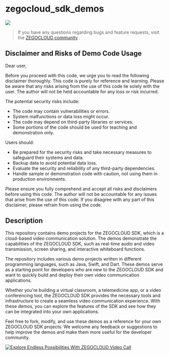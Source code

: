 # zegocloud_sdk_demos


[![](https://img.shields.io/badge/chat-on%20discord-7289da.svg)](https://discord.gg/EtNRATttyp)

> If you have any questions regarding bugs and feature requests, visit the [ZEGOCLOUD community](https://discord.gg/EtNRATttyp) .


## Disclaimer and Risks of Demo Code Usage

Dear user,

Before you proceed with this code, we urge you to read the following disclaimer thoroughly. This code is purely for reference and learning. Please be aware that any risks arising from the use of this code lie solely with the user. The author will not be held accountable for any loss or risk incurred.

The potential security risks include:
- The code may contain vulnerabilities or errors.
- System malfunctions or data loss might occur.
- The code may depend on third-party libraries or services.
- Some portions of the code should be used for teaching and demonstration only.

Users should:
- Be prepared for the security risks and take necessary measures to safeguard their systems and data.
- Backup data to avoid potential data loss.
- Evaluate the security and reliability of any third-party dependencies.
- Handle sample or demonstration code with caution, not using them in production environments.

Please ensure you fully comprehend and accept all risks and disclaimers before using this code. The author will not be accountable for any issues that arise from the use of this code. If you disagree with any part of this disclaimer, please refrain from using the code.



## Description

This repository contains demo projects for the ZEGOCLOUD SDK, which is a cloud-based video communication solution. The demos demonstrate the capabilities of the ZEGOCLOUD SDK, such as real-time audio and video transmission, screen sharing, and interactive whiteboard functions.

The repository includes various demo projects written in different programming languages, such as Java, Swift, and Dart. These demos serve as a starting point for developers who are new to the ZEGOCLOUD SDK and want to quickly build and deploy their own video communication applications.

Whether you're building a virtual classroom, a telemedicine app, or a video conferencing tool, the ZEGOCLOUD SDK provides the necessary tools and infrastructure to create a seamless video communication experience. With these demos, you can explore the features of the SDK and see how they can be integrated into your own applications.

Feel free to fork, modify, and use these demos as a reference for your own ZEGOCLOUD SDK projects. We welcome any feedback or suggestions to help improve the demos and make them more useful for the developer community.

[![Explore Endless Possibilities With ZEGOCLOUD Video Call](https://res.cloudinary.com/marcomontalbano/image/upload/v1682406876/video_to_markdown/images/youtube--7wUYasw-qJI-c05b58ac6eb4c4700831b2b3070cd403.jpg)](https://youtu.be/7wUYasw-qJI "Explore Endless Possibilities With ZEGOCLOUD Video Call")
